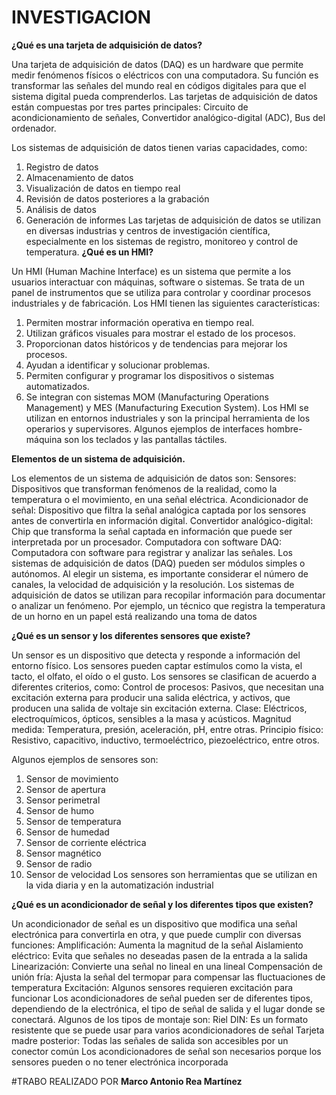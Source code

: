 # INVESTIGACION
**¿Qué es una tarjeta de adquisición de datos?**

Una tarjeta de adquisición de datos (DAQ) es un hardware que permite medir fenómenos físicos o eléctricos con una computadora. Su función es transformar las señales del mundo real en códigos digitales para que el sistema digital pueda comprenderlos. 
Las tarjetas de adquisición de datos están compuestas por tres partes principales: Circuito de acondicionamiento de señales, Convertidor analógico-digital (ADC), Bus del ordenador. 

Los sistemas de adquisición de datos tienen varias capacidades, como:
1.	Registro de datos
2.	Almacenamiento de datos
3.	Visualización de datos en tiempo real
4.	Revisión de datos posteriores a la grabación
5.	Análisis de datos
6.	Generación de informes 
Las tarjetas de adquisición de datos se utilizan en diversas industrias y centros de investigación científica, especialmente en los sistemas de registro, monitoreo y control de temperatura.
**¿Qué es un HMI?**

Un HMI (Human Machine Interface) es un sistema que permite a los usuarios interactuar con máquinas, software o sistemas. Se trata de un panel de instrumentos que se utiliza para controlar y coordinar procesos industriales y de fabricación. 
Los HMI tienen las siguientes características:
1.	Permiten mostrar información operativa en tiempo real. 
2.	Utilizan gráficos visuales para mostrar el estado de los procesos. 
3.	Proporcionan datos históricos y de tendencias para mejorar los procesos. 
4.	Ayudan a identificar y solucionar problemas. 
5.	Permiten configurar y programar los dispositivos o sistemas automatizados. 
6.	Se integran con sistemas MOM (Manufacturing Operations Management) y MES (Manufacturing Execution System). 
Los HMI se utilizan en entornos industriales y son la principal herramienta de los operarios y supervisores. Algunos ejemplos de interfaces hombre-máquina son los teclados y las pantallas táctiles.

**Elementos de un sistema de adquisición.**

Los elementos de un sistema de adquisición de datos son:
Sensores: Dispositivos que transforman fenómenos de la realidad, como la temperatura o el movimiento, en una señal eléctrica.
Acondicionador de señal: Dispositivo que filtra la señal analógica captada por los sensores antes de convertirla en información digital.
Convertidor analógico-digital: Chip que transforma la señal captada en información que puede ser interpretada por un procesador.
Computadora con software DAQ: Computadora con software para registrar y analizar las señales. 
Los sistemas de adquisición de datos (DAQ) pueden ser módulos simples o autónomos. Al elegir un sistema, es importante considerar el número de canales, la velocidad de adquisición y la resolución. 
Los sistemas de adquisición de datos se utilizan para recopilar información para documentar o analizar un fenómeno. Por ejemplo, un técnico que registra la temperatura de un horno en un papel está realizando una toma de datos


**¿Qué es un sensor y los diferentes sensores que existe?**

Un sensor es un dispositivo que detecta y responde a información del entorno físico. Los sensores pueden captar estímulos como la vista, el tacto, el olfato, el oído o el gusto. 
Los sensores se clasifican de acuerdo a diferentes criterios, como:
Control de procesos: Pasivos, que necesitan una excitación externa para producir una salida eléctrica, y activos, que producen una salida de voltaje sin excitación externa. 
Clase: Eléctricos, electroquímicos, ópticos, sensibles a la masa y acústicos. 
Magnitud medida: Temperatura, presión, aceleración, pH, entre otras. 
Principio físico: Resistivo, capacitivo, inductivo, termoeléctrico, piezoeléctrico, entre otros. 


Algunos ejemplos de sensores son:
1.	Sensor de movimiento
2.	Sensor de apertura
3.	Sensor perimetral
4.	Sensor de humo
5.	Sensor de temperatura
6.	Sensor de humedad
7.	Sensor de corriente eléctrica
8.	Sensor magnético
9.	Sensor de radio
10.	Sensor de velocidad 
Los sensores son herramientas que se utilizan en la vida diaria y en la automatización industrial

**¿Qué es un acondicionador de señal y los diferentes tipos que existen?**

Un acondicionador de señal es un dispositivo que modifica una señal electrónica para convertirla en otra, y que puede cumplir con diversas funciones: 
Amplificación: Aumenta la magnitud de la señal 
Aislamiento eléctrico: Evita que señales no deseadas pasen de la entrada a la salida 
Linearización: Convierte una señal no lineal en una lineal 
Compensación de unión fría: Ajusta la señal del termopar para compensar las fluctuaciones de temperatura 
Excitación: Algunos sensores requieren excitación para funcionar 
Los acondicionadores de señal pueden ser de diferentes tipos, dependiendo de la electrónica, el tipo de señal de salida y el lugar donde se conectará. Algunos de los tipos de montaje son:
Riel DIN: Es un formato resistente que se puede usar para varios acondicionadores de señal
Tarjeta madre posterior: Todas las señales de salida son accesibles por un conector común 
Los acondicionadores de señal son necesarios porque los sensores pueden o no tener electrónica incorporada

#TRABO REALIZADO POR 
**Marco Antonio Rea Martínez**

